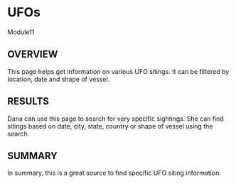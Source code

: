 # UFOs
Module11
## OVERVIEW
This page helps get information on various UFO sitings. It can be filtered by location, date and shape of vessel.

## RESULTS
Dana can use this page to search for very specific sightings. She can find sitings based on date, city, state, country or shape of vessel using the search.

## SUMMARY
In summary, this is a great source to find specific UFO siting information.